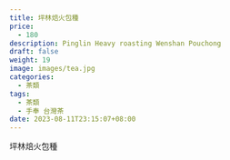 ```yaml
---
title: 坪林焙火包種
price:
  - 180
description: Pinglin Heavy roasting Wenshan Pouchong
draft: false
weight: 19
image: images/tea.jpg
categories:
  - 茶類
tags:
  - 茶類
  - 手奉 台灣茶
date: 2023-08-11T23:15:07+08:00
---
```


 坪林焙火包種
